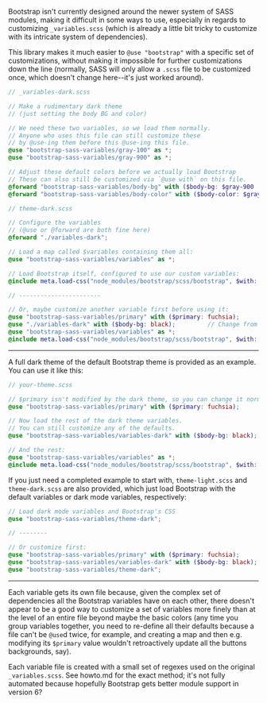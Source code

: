  
Bootstrap isn't currently designed around the newer system of SASS modules, making it difficult in some ways to use, especially in regards to customizing `_variables.scss` (which is already a little bit tricky to customize with its intricate system of dependencies).

This library makes it much easier to `@use "bootstrap"` with a specific set of customizations, without making it impossible for further customizations down the line (normally, SASS will only allow a `.scss` file to be customized once, which doesn't change here--it's just worked around).

````scss
// _variables-dark.scss

// Make a rudimentary dark theme
// (just setting the body BG and color)

// We need these two variables, so we load them normally.
// Anyone who uses this file can still customize these
// by @use-ing them before this @use-ing this file.
@use "bootstrap-sass-variables/gray-100" as *;
@use "bootstrap-sass-variables/gray-900" as *;

// Adjust these default colors before we actually load Bootstrap
// These can also still be customized via `@use with` on this file.
@forward "bootstrap-sass-variables/body-bg" with ($body-bg: $gray-900 !default);
@forward "bootstrap-sass-variables/body-color" with ($body-color: $gray-100 !default);
````

````scss
// theme-dark.scss

// Configure the variables
// (@use or @forward are both fine here)
@forward "./variables-dark";

// Load a map called $variables containing them all:
@use "bootstrap-sass-variables/variables" as *;

// Load Bootstrap itself, configured to use our custom variables:
@include meta.load-css("node_modules/bootstrap/scss/bootstrap", $with: $variables);

// -----------------------

// Or, maybe customize another variable first before using it:
@use "bootstrap-sass-variables/primary" with ($primary: fuchsia);
@use "./variables-dark" with ($body-bg: black);         // Change from dark gray to black
@use "bootstrap-sass-variables/variables" as *;
@include meta.load-css("node_modules/bootstrap/scss/bootstrap", $with: $variables);
````

----

A full dark theme of the default Bootstrap theme is provided as an example. You can use it like this:

````scss
// your-theme.scss

// $primary isn't modified by the dark theme, so you can change it normally here.
@use "bootstrap-sass-variables/primary" with ($primary: fuchsia);

// Now load the rest of the dark theme variables. 
// You can still customize any of the defaults.
@use "bootstrap-sass-variables/variables-dark" with ($body-bg: black);

// And the rest:
@use "bootstrap-sass-variables/variables" as *;
@include meta.load-css("node_modules/bootstrap/scss/bootstrap", $with: $variables);
````

If you just need a completed example to start with, `theme-light.scss` and `theme-dark.scss` are also provided, which just load Bootstrap with the default variables or dark mode variables, respectively:

````scss
// Load dark mode variables and Bootstrap's CSS
@use "bootstrap-sass-variables/theme-dark";

// --------

// Or customize first:
@use "bootstrap-sass-variables/primary" with ($primary: fuchsia);
@use "bootstrap-sass-variables/variables-dark" with ($body-bg: black);
@use "bootstrap-sass-variables/theme-dark";
````

----
Each variable gets its own file because, given the complex set of dependencies all the Bootstrap variables have on each other, there doesn't appear to be a good way to customize a set of variables more finely than at the level of an entire file beyond maybe the basic colors (any time you group variables together, you need to re-define all their defaults because a file can't be `@use`d twice, for example, and creating a map and then e.g. modifying its `$primary` value wouldn't retroactively update all the buttons backgrounds, say).

Each variable file is created with a small set of regexes used on the original `_variables.scss`. See howto.md for the exact method; it's not fully automated because hopefully Bootstrap gets better module support in version 6?